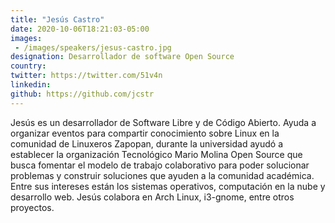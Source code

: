 ```yaml
---
title: "Jesús Castro"
date: 2020-10-06T18:21:03-05:00
images:
 - /images/speakers/jesus-castro.jpg
designation: Desarrollador de software Open Source
country: 
twitter: https://twitter.com/51v4n
linkedin: 
github: https://github.com/jcstr
---
```


Jesús es un desarrollador de Software Libre y de Código Abierto. Ayuda a organizar eventos para compartir conocimiento sobre Linux en la comunidad de Linuxeros Zapopan, durante la universidad ayudó a establecer la organización Tecnológico Mario Molina Open Source que busca fomentar el modelo de trabajo colaborativo para poder solucionar problemas y construir soluciones que ayuden a la comunidad académica. Entre sus intereses están los sistemas operativos, computación en la nube y desarrollo web. Jesús colabora en Arch Linux, i3-gnome, entre otros proyectos.